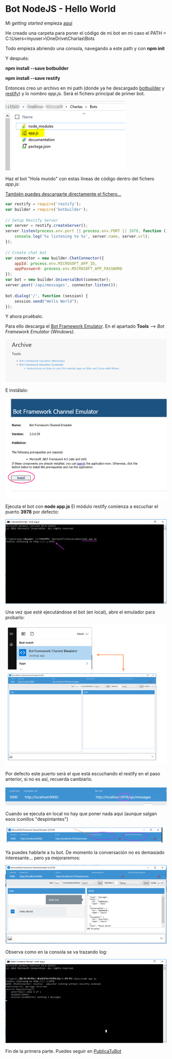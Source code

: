 # Bot NodeJS - Hello World 

Mi *getting started* empieza [aquí](https://docs.botframework.com/en-us/node/builder/overview/)

He creado una carpeta para poner el código de mi bot en mi caso el PATH =  C:\Users\<myuser>\OneDrive\Charlas\Bots

Todo empieza abriendo una consola, navegando a este path y con **npm init**

Y después:

**npm install --save botbuilder**

**npm install --save restify**

Entonces creo un archivo en mi path (donde ya he descargado [botbuilder](https://www.npmjs.com/package/botbuilder) y [restify](http://restify.com/)) y lo nombro *app.js*. Será el fichero principal de primer bot.

![Imagen del archivo app.js](./images/1-archivoapp.png)

Haz el bot "Hola mundo" con estas líneas de código dentro del fichero *app.js*:

[También puedes descargarte directamente el fichero...](app.js) 

```javascript
var restify = require('restify');
var builder = require('botbuilder');

// Setup Restify Server
var server = restify.createServer();
server.listen(process.env.port || process.env.PORT || 3978, function () {
    console.log('%s listening to %s', server.name, server.url);
});

// Create chat bot
var connector = new builder.ChatConnector({
    appId: process.env.MICROSOFT_APP_ID,
    appPassword: process.env.MICROSOFT_APP_PASSWORD
});
var bot = new builder.UniversalBot(connector);
server.post('/api/messages', connector.listen());

bot.dialog('/', function (session) {
    session.send("Hello World");
});
```

Y ahora pruébalo.

Para ello descarga el [Bot Framework Emulator](https://docs.botframework.com/en-us/downloads). En el apartado **Tools** -->   *Bot Framework Emulator (Windows)*.

![Imagen](./images/2-descargaemulador.png)

E instálalo:

![Imagen](./images/3-instalaemulador.png)

Ejecuta el bot  con **node app.js**
El módulo restify comienza a escuchar el puerto **3978** por defecto:

![Imagen](./images/4-listening.png)

Una vez que esté ejecutándose el bot (en local), abre el emulador para probarlo:

![Imagen](./images/5-emulator.png)

Por defecto este puerto será el que está escuchando el restify en el paso anterior, si no es así, recuerda cambiarlo.

![Imagen](./images/6-puerto.png)

Cuando se ejecuta en local no hay que poner nada aquí (aunque salgan esos iconillos "despintantes")

![Imagen](./images/7-vaciaAppId.png)

Ya puedes hablarle a tu bot. De momento la conversación no es demasiado interesante… pero ya mejoraremos:

![Imagen](./images/8-holamundo.png)

Observa como en la consola se va trazando log:

![Imagen](./images/9-consola.png)

Fin de la primera parte.
Puedes seguir en [PublicaTuBot](PublicaTuBot.md)